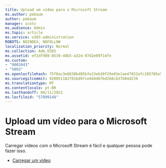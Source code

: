```yaml
---
title: Upload um vídeo para o Microsoft Stream
ms.author: pebaum
author: pebaum
manager: scotv
ms.audience: Admin
ms.topic: article
ms.service: o365-administration
ROBOTS: NOINDEX, NOFOLLOW
localization_priority: Normal
ms.collection: Adm_O365
ms.assetid: ef2df989-8539-48b5-a324-97d2e09f14fe
ms.custom:
- "9002643"
- "5093"
ms.openlocfilehash: 75f0ac3e6830bd85bfe23eb30f29e03e1ae47652afc185705e50341151cad4ec
ms.sourcegitcommit: 920051182781bd97ce4d4d6fbd268cb37b84d239
ms.translationtype: MT
ms.contentlocale: pt-BR
ms.lasthandoff: 08/11/2021
ms.locfileid: "57899148"
---
```

# <a name="upload-a-video-to-microsoft-stream"></a>Upload um vídeo para o Microsoft Stream

Carregar vídeos com o Microsoft Stream é fácil e qualquer pessoa pode fazer isso.

- [Carregar um vídeo](https://docs.microsoft.com/stream/portal-upload-video)
